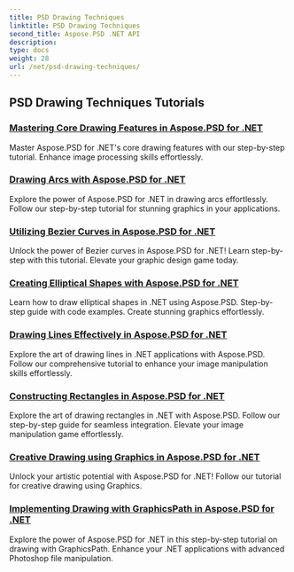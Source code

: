 ```yaml
---
title: PSD Drawing Techniques
linktitle: PSD Drawing Techniques
second_title: Aspose.PSD .NET API
description: 
type: docs
weight: 28
url: /net/psd-drawing-techniques/
---
```


## PSD Drawing Techniques Tutorials
### [Mastering Core Drawing Features in Aspose.PSD for .NET](./mastering-core-drawing-features/)
Master Aspose.PSD for .NET's core drawing features with our step-by-step tutorial. Enhance image processing skills effortlessly.
### [Drawing Arcs with Aspose.PSD for .NET](./drawing-arcs/)
Explore the power of Aspose.PSD for .NET in drawing arcs effortlessly. Follow our step-by-step tutorial for stunning graphics in your applications.
### [Utilizing Bezier Curves in Aspose.PSD for .NET](./utilizing-bezier-curves/)
Unlock the power of Bezier curves in Aspose.PSD for .NET! Learn step-by-step with this tutorial. Elevate your graphic design game today.
### [Creating Elliptical Shapes with Aspose.PSD for .NET](./creating-elliptical-shapes/)
Learn how to draw elliptical shapes in .NET using Aspose.PSD. Step-by-step guide with code examples. Create stunning graphics effortlessly.
### [Drawing Lines Effectively in Aspose.PSD for .NET](./drawing-lines-effectively/)
Explore the art of drawing lines in .NET applications with Aspose.PSD. Follow our comprehensive tutorial to enhance your image manipulation skills effortlessly.
### [Constructing Rectangles in Aspose.PSD for .NET](./constructing-rectangles/)
Explore the art of drawing rectangles in .NET with Aspose.PSD. Follow our step-by-step guide for seamless integration. Elevate your image manipulation game effortlessly.
### [Creative Drawing using Graphics in Aspose.PSD for .NET](./creative-drawing-using-graphics/)
Unlock your artistic potential with Aspose.PSD for .NET! Follow our tutorial for creative drawing using Graphics.
### [Implementing Drawing with GraphicsPath in Aspose.PSD for .NET](./implementing-drawing-with-graphicspath/)
Explore the power of Aspose.PSD for .NET in this step-by-step tutorial on drawing with GraphicsPath. Enhance your .NET applications with advanced Photoshop file manipulation.